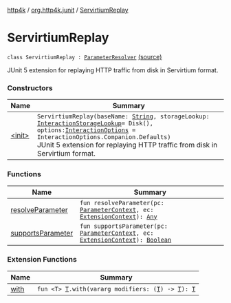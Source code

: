 [http4k](../../index.md) / [org.http4k.junit](../index.md) / [ServirtiumReplay](./index.md)

# ServirtiumReplay

`class ServirtiumReplay : `[`ParameterResolver`](https://junit.org/junit5/docs/5.6.0/api/org/junit/jupiter/api/extension/ParameterResolver.html) [(source)](https://github.com/http4k/http4k/blob/master/http4k-testing-servirtium/src/main/kotlin/org/http4k/junit/junitExtensions.kt#L48)

JUnit 5 extension for replaying HTTP traffic from disk in Servirtium format.

### Constructors

| Name | Summary |
|---|---|
| [&lt;init&gt;](-init-.md) | `ServirtiumReplay(baseName: `[`String`](https://kotlinlang.org/api/latest/jvm/stdlib/kotlin/-string/index.html)`, storageLookup: `[`InteractionStorageLookup`](../../org.http4k.servirtium/-interaction-storage-lookup.md)` = Disk(), options: `[`InteractionOptions`](../../org.http4k.servirtium/-interaction-options/index.md)` = InteractionOptions.Companion.Defaults)`<br>JUnit 5 extension for replaying HTTP traffic from disk in Servirtium format. |

### Functions

| Name | Summary |
|---|---|
| [resolveParameter](resolve-parameter.md) | `fun resolveParameter(pc: `[`ParameterContext`](https://junit.org/junit5/docs/5.6.0/api/org/junit/jupiter/api/extension/ParameterContext.html)`, ec: `[`ExtensionContext`](https://junit.org/junit5/docs/5.6.0/api/org/junit/jupiter/api/extension/ExtensionContext.html)`): `[`Any`](https://kotlinlang.org/api/latest/jvm/stdlib/kotlin/-any/index.html) |
| [supportsParameter](supports-parameter.md) | `fun supportsParameter(pc: `[`ParameterContext`](https://junit.org/junit5/docs/5.6.0/api/org/junit/jupiter/api/extension/ParameterContext.html)`, ec: `[`ExtensionContext`](https://junit.org/junit5/docs/5.6.0/api/org/junit/jupiter/api/extension/ExtensionContext.html)`): `[`Boolean`](https://kotlinlang.org/api/latest/jvm/stdlib/kotlin/-boolean/index.html) |

### Extension Functions

| Name | Summary |
|---|---|
| [with](../../org.http4k.core/with.md) | `fun <T> `[`T`](../../org.http4k.core/with.md#T)`.with(vararg modifiers: (`[`T`](../../org.http4k.core/with.md#T)`) -> `[`T`](../../org.http4k.core/with.md#T)`): `[`T`](../../org.http4k.core/with.md#T) |
